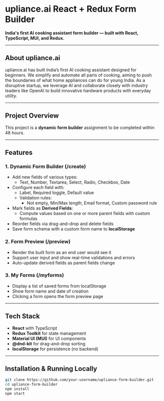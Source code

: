 # upliance.ai React + Redux Form Builder

**India's first AI cooking assistant form builder — built with React, TypeScript, MUI, and Redux.**

---

## About upliance.ai

upliance.ai has built India’s first AI cooking assistant designed for beginners. We simplify and automate all parts of cooking, aiming to push the boundaries of what home appliances can do for young India. As a disruptive startup, we leverage AI and collaborate closely with industry leaders like OpenAI to build innovative hardware products with everyday utility.

---

## Project Overview

This project is a **dynamic form builder** assignment to be completed within 48 hours.

---

## Features

### 1. Dynamic Form Builder (/create)
- Add new fields of various types:
  - Text, Number, Textarea, Select, Radio, Checkbox, Date
- Configure each field with:
  - Label, Required toggle, Default value
  - Validation rules:
    - Not empty, Min/Max length, Email format, Custom password rule
- Mark fields as **Derived Fields**:
  - Compute values based on one or more parent fields with custom formulas
- Reorder fields via drag-and-drop and delete fields
- Save form schema with a custom form name to **localStorage**

### 2. Form Preview (/preview)
- Render the built form as an end user would see it
- Support user input and show real-time validations and errors
- Auto-update derived fields as parent fields change

### 3. My Forms (/myforms)
- Display a list of saved forms from localStorage
- Show form name and date of creation
- Clicking a form opens the form preview page

---

## Tech Stack

- **React** with TypeScript  
- **Redux Toolkit** for state management  
- **Material UI (MUI)** for UI components  
- **@dnd-kit** for drag-and-drop sorting  
- **localStorage** for persistence (no backend)

---

## Installation & Running Locally

```bash
git clone https://github.com/your-username/upliance-form-builder.git
cd upliance-form-builder
npm install
npm start
```
